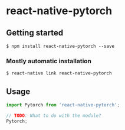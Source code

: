 # react-native-pytorch

## Getting started

`$ npm install react-native-pytorch --save`

### Mostly automatic installation

`$ react-native link react-native-pytorch`

## Usage
```javascript
import Pytorch from 'react-native-pytorch';

// TODO: What to do with the module?
Pytorch;
```
